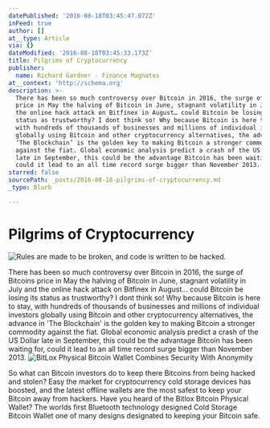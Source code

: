 ```yaml
---
datePublished: '2016-08-18T03:45:47.072Z'
inFeed: true
author: []
at__type: Article
via: {}
dateModified: '2016-08-18T03:45:33.173Z'
title: Pilgrims of Cryptocurrency
publisher:
  name: Richard Gardner - Finance Magnates
at__context: 'http://schema.org'
description: >-
  There has been so much controversy over Bitcoin in 2016, the surge of Bitcoins
  price in May the halving of Bitcoin in June, stagnant volatility in July and
  the online hack attack on Bitfinex in August… could Bitcoin be losing its
  status as trustworthy? I dont think so! Why because Bitcoin is here to stay,
  with hundreds of thousands of businesses and millions of individual investors
  globally using Bitcoin and other cryptocurrency alternatives, the advance in
  ‘The Blockchain’ is the golden key to making Bitcoin a stronger commodity
  against the fiat. Global economic analysis predict a crash of the US Dollar
  late in September, this could be the advantage Bitcoin has been waiting for,
  could it lead to an all time record surge bigger than November 2013.
starred: false
sourcePath: _posts/2016-08-18-pilgrims-of-cryptocurrency.md
_type: Blurb

---
```

# **Pilgrims of Cryptocurrency**
![Rules are made to be broken, and code is written to be hacked.](https://the-grid-user-content.s3-us-west-2.amazonaws.com/efc59d78-cbfc-4adf-85f6-ae04c3316859.jpg)

There has been so much controversy over Bitcoin in 2016, the surge of Bitcoins price in May the halving of Bitcoin in June, stagnant volatility in July and the online hack attack on Bitfinex in August... could Bitcoin be losing its status as trustworthy? I dont think so! Why because Bitcoin is here to stay, with hundreds of thousands of businesses and millions of individual investors globally using Bitcoin and other cryptocurrency alternatives, the advance in 'The Blockchain' is the golden key to making Bitcoin a stronger commodity against the fiat. Global economic analysis predict a crash of the US Dollar late in September, this could be the advantage Bitcoin has been waiting for, could it lead to an all time record surge bigger than November 2013\.
![BitLox Physical Bitcoin Wallet Combines Security With Anonymity](https://the-grid-user-content.s3-us-west-2.amazonaws.com/3f32d7fe-e2c1-4cca-b07f-1d853efddbb4.jpg)

So what can Bitcoin investors do to keep there Bitcoins from being hacked and stolen? Easy the market for cryptocurrency cold storage devices has boosted, and the latest offline wallets are the most safest to keep your Bitcoin away from hackers. Have you heard of the Bitlox Bitcoin Physical Wallet? The worlds first Bluetooth technology designed Cold Storage Bitcoin Wallet one of many designs designated to keeping your Bitcoin safe.